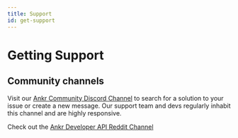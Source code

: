 ```yaml
---
title: Support
id: get-support
---
```


# Getting Support

## Community channels

Visit our [Ankr Community Discord Channel](https://discord.com/channels/795634526918279179/795635089983406111) to search for a solution to your issue or create a new message. Our support team and devs regularly inhabit this channel and are highly responsive.

Check out the [Ankr Developer API Reddit Channel](https://www.reddit.com/r/Ankrofficial/search/?q=developer%20api&source=recent&restrict_sr=1)​

